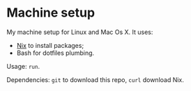 # Machine setup

My machine setup for Linux and Mac Os X.
It uses:

- [Nix](https://nixos.org/) to install packages;
- Bash for dotfiles plumbing.

Usage: `run`.

Dependencies: `git` to download this repo, `curl` download Nix.
